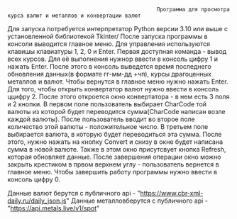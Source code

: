                                                    Программа для просмотра курса валют и металлов и конвертации валют
Для запуска потребуется интерпретатор Python версии 3.10 или выше с установленной библиотекой Tkinter/
После запуска программы в консоли выводится главное меню. Для управления используются клавишы клавиатуры 1, 2, 0 и Enter. Первая доступная команда - вывод всех курсов. 
Для её выполнения нужнор ввести в консоль цифру 1 и нажать Enter. После этого в консоль выведется время последнего обновления данных(в формате гг-мм-дд +чп), курсы драгоценных металлов и валют. 
Чтобы вернутся в главное меню нужно нажать Enter. Для того, чтобы открыть конвертатор валют нужно ввести в консоль ццифру 2. После этого откроется окно конвертатора - в нем есть 3 поля и 2 кнопки.
В первом поле пользователь выбирает CharCode той валюты из которой будет переводится сумма(CharCode написан возле каждой валюты). После пользователь вводит во второе поле количество этой валюты - положительное число.
В третьем поле выбирается валюта, в которую будет переводиться эта сумма. После этого, нужно нажать на кнопку Convert и снизу в окне будет написана сумма в новой валюте. Также в этом окно присутсвует кнопка Refresh,
которая обновляет данные. После завершения операции окно можно закрыть крестиком в првом верхнем углу - пользователь вернется в главное меню. Чтобы завершить работу программы нужно ввести в консоль цифру 0.

Данные валют берутся с публичного api - "https://www.cbr-xml-daily.ru/daily_json.js"
Данные металловберутся с публичного api - "https://api.metals.live/v1/spot"
